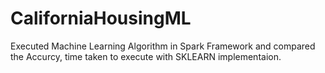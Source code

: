# CaliforniaHousingML
Executed Machine Learning Algorithm in Spark Framework and compared the Accurcy, time taken to execute with SKLEARN implementaion. 
